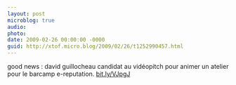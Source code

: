 ```yaml
---
layout: post
microblog: true
audio: 
photo: 
date: 2009-02-26 00:00:00 -0000
guid: http://xtof.micro.blog/2009/02/26/t1252990457.html
---
```

good news : david guillocheau candidat au vidéopitch pour animer un atelier pour le barcamp e-reputation. [bit.ly/VJpgJ](http://bit.ly/VJpgJ)
